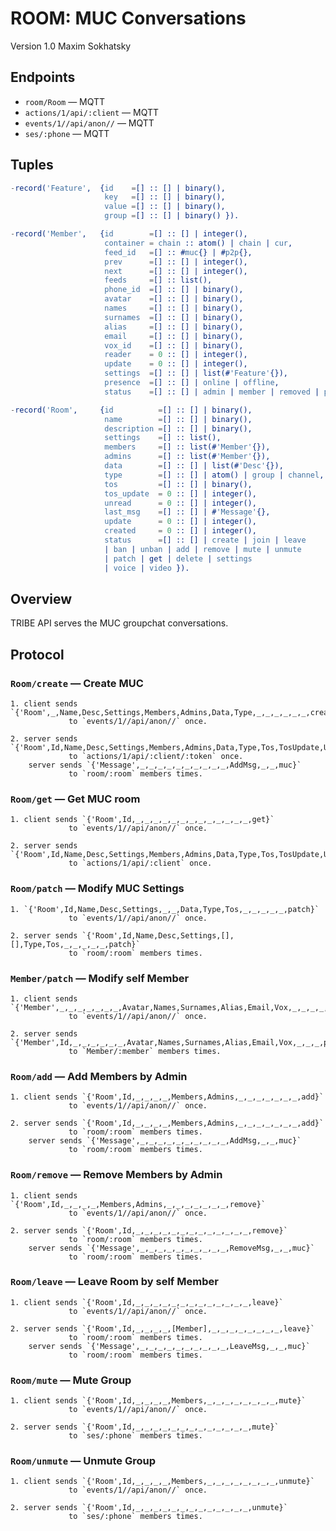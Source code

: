 ROOM: MUC Conversations
========================

Version 1.0 Maxim Sokhatsky

Endpoints
--------

* `room/Room` — MQTT
* `actions/1/api/:client` — MQTT
* `events/1//api/anon//` — MQTT
* `ses/:phone` — MQTT

Tuples
------

```erlang
-record('Feature',  {id    =[] :: [] | binary(),
                     key   =[] :: [] | binary(),
                     value =[] :: [] | binary(),
                     group =[] :: [] | binary() }).

-record('Member',   {id        =[] :: [] | integer(),
                     container = chain :: atom() | chain | cur,
                     feed_id   =[] :: #muc{} | #p2p{},
                     prev      =[] :: [] | integer(),
                     next      =[] :: [] | integer(),
                     feeds     =[] :: list(),
                     phone_id  =[] :: [] | binary(),
                     avatar    =[] :: [] | binary(),
                     names     =[] :: [] | binary(),
                     surnames  =[] :: [] | binary(),
                     alias     =[] :: [] | binary(),
                     email     =[] :: [] | binary(),
                     vox_id    =[] :: [] | binary(),
                     reader    = 0 :: [] | integer(),
                     update    = 0 :: [] | integer(),
                     settings  =[] :: [] | list(#'Feature'{}),
                     presence  =[] :: [] | online | offline,
                     status    =[] :: [] | admin | member | removed | patch }).

-record('Room',     {id          =[] :: [] | binary(),
                     name        =[] :: [] | binary(),
                     description =[] :: [] | binary(),
                     settings    =[] :: list(),
                     members     =[] :: list(#'Member'{}),
                     admins      =[] :: list(#'Member'{}),
                     data        =[] :: [] | list(#'Desc'{}),
                     type        =[] :: [] | atom() | group | channel,
                     tos         =[] :: [] | binary(),
                     tos_update  = 0 :: [] | integer(),
                     unread      = 0 :: [] | integer(),
                     last_msg    =[] :: [] | #'Message'{},
                     update      = 0 :: [] | integer(),
                     created     = 0 :: [] | integer(),
                     status      =[] :: [] | create | join | leave
                     | ban | unban | add | remove | mute | unmute
                     | patch | get | delete | settings
                     | voice | video }).

```

Overview
--------

TRIBE API serves the MUC groupchat conversations.

Protocol
--------

### `Room/create` — Create MUC

```
1. client sends `{'Room',_,Name,Desc,Settings,Members,Admins,Data,Type,_,_,_,_,_,_,create}`
             to `events/1//api/anon//` once.
```

```
2. server sends `{'Room',Id,Name,Desc,Settings,Members,Admins,Data,Type,Tos,TosUpdate,Unread,LastMsg,Update,Created,create}`
             to `actions/1/api/:client/:token` once.
    server sends `{'Message',_,_,_,_,_,_,_,_,_,_,AddMsg,_,_,muc}`
             to `room/:room` members times.
```

### `Room/get` — Get MUC room

```
1. client sends `{'Room',Id,_,_,_,_,_,_,_,_,_,_,_,_,_,get}`
             to `events/1//api/anon//` once.
```

```
2. server sends `{'Room',Id,Name,Desc,Settings,Members,Admins,Data,Type,Tos,TosUpdate,Unread,LastMsg,Update,Created,get}`
             to `actions/1/api/:client` once.
```

### `Room/patch` — Modify MUC Settings

```
1. `{'Room',Id,Name,Desc,Settings,_,_,Data,Type,Tos,_,_,_,_,_,patch}`
             to `events/1//api/anon//` once.
```

```
2. server sends `{'Room',Id,Name,Desc,Settings,[],[],Type,Tos,_,_,_,_,_,patch}`
             to `room/:room` members times.
```

### `Member/patch` — Modify self Member

```
1. client sends `{'Member',_,_,_,_,_,_,_,Avatar,Names,Surnames,Alias,Email,Vox,_,_,_,_,_,patch}`
             to `events/1//api/anon//` once.
```

```
2. server sends `{'Member',Id,_,_,_,_,_,_,Avatar,Names,Surnames,Alias,Email,Vox,_,_,_,patch}`
             to `Member/:member` members times.
```

### `Room/add` — Add Members by Admin

```
1. client sends `{'Room',Id,_,_,_,_,Members,Admins,_,_,_,_,_,_,_,add}`
             to `events/1//api/anon//` once.
```

```
2. server sends `{'Room',Id,_,_,_,_,Members,Admins,_,_,_,_,_,_,_,add}`
             to `room/:room` members times.
    server sends `{'Message',_,_,_,_,_,_,_,_,_,_,AddMsg,_,_,muc}`
             to `room/:room` members times.
```

### `Room/remove` — Remove Members by Admin

```
1. client sends `{'Room',Id,_,_,_,_,Members,Admins,_,_,_,_,_,_,_,remove}`
             to `events/1//api/anon//` once.
```

```
2. server sends `{'Room',Id,_,_,_,_,_,_,_,_,_,_,_,_,_,remove}`
             to `room/:room` members times.
    server sends `{'Message',_,_,_,_,_,_,_,_,_,_,RemoveMsg,_,_,muc}`
             to `room/:room` members times.

```

### `Room/leave` — Leave Room by self Member

```
1. client sends `{'Room',Id,_,_,_,_,_,_,_,_,_,_,_,_,_,leave}`
             to `events/1//api/anon//` once.
```

```
2. server sends `{'Room',Id,_,_,_,_,[Member],_,_,_,_,_,_,_,_,leave}`
             to `room/:room` members times.
    server sends `{'Message',_,_,_,_,_,_,_,_,_,_,LeaveMsg,_,_,muc}`
             to `room/:room` members times.
```


<!-- ### Room/ban — Ban Members by Admin -->

<!-- 1. client sends {'Room',Id,_,_,_,_,Members,_,_,_,_,_,_,_,_,ban}
             to events/1//api/anon// once. -->

<!-- 2. server sends {'Room',Id,_,_,_,_,_,_,_,_,_,_,_,_,_,ban}
              to room/:room` members times. -->

<!-- ### Room/unban — Unban Members by Admin -->

<!-- 1. client sends {'Room',Id,_,_,_,_,Members,_,_,_,_,_,_,_,_,unban}
              to events/1//api/anon// once. -->

<!-- 2. server sends {'Room',Id,_,_,_,_,_,_,_,_,_,_,_,_,_,unban}
              to room/:room` members times. -->


### `Room/mute` — Mute Group

```
1. client sends `{'Room',Id,_,_,_,_,Members,_,_,_,_,_,_,_,_,mute}`
             to `events/1//api/anon//` once.
```

```
2. server sends `{'Room',Id,_,_,_,_,_,_,_,_,_,_,_,_,_,mute}`
             to `ses/:phone` members times.
```

### `Room/unmute` — Unmute Group

```
1. client sends `{'Room',Id,_,_,_,_,Members,_,_,_,_,_,_,_,_,unmute}`
             to `events/1//api/anon//` once.
```

```
2. server sends `{'Room',Id,_,_,_,_,_,_,_,_,_,_,_,_,_,unmute}`
             to `ses/:phone` members times.
```


